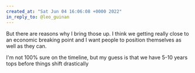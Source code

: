 ```yaml
---
created_at: "Sat Jun 04 16:06:08 +0000 2022"
in_reply_to: @leo_guinan
---
```


But there are reasons why I bring those up. I think we getting really close to an economic breaking point and I want people to position themselves as well as they can.

I'm not 100% sure on the timeline, but my guess is that we have 5-10 years tops before things shift drastically